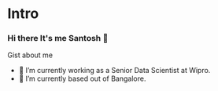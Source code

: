 # Intro
### Hi there It's me Santosh 👋

Gist about me

- 🔭 I’m currently working as a Senior Data Scientist at Wipro.
- 🌱 I’m currently based out of Bangalore.

<!-- ### Other places you can find me -->

<!-- [Follow me on linkedIn](https://www.linkedin.com/in/santoshvishwa1/) -->



